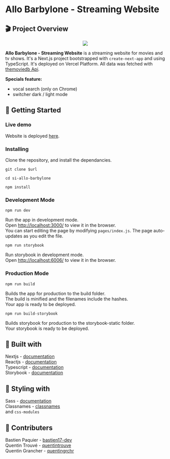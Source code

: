 # Allo Barbylone - Streaming Website


## 🎬 Project Overview
<p align="center">
  <img src="screenshot.gif">
</p>

**Allo Barbylone - Streaming Website** is a streaming website for movies and tv shows. It's a Next.js project bootstrapped with `create-next-app` and using TypeScript. It's deployed on Vercel Platform. All data was fetched with [themoviedb Api](https://www.themoviedb.org/documentation/api).

**Specials feature:** 
  - vocal search (only on Chrome) 
  - switcher dark / light mode

## 🚀 Getting Started

### Live demo

Website is deployed [here](https://allo-barbylone.vercel.app/).

### Installing

Clone the repository, and install the dependancies.

```
git clone $url
```

```
cd si-allo-barbylone
```

```
npm install
```

### Development Mode

```
npm run dev
```

Run the app in development mode.\
Open [http://localhost:3000/](http://localhost:3000/) to view it in the browser.\
You can start editing the page by modifying `pages/index.js`. The page auto-updates as you edit the file.

```
npm run storybook
```

Run storybook in development mode.\
Open [http://localhost:6006/](http://localhost:6006/) to view it in the browser.

### Production Mode

```
npm run build
```

Builds the app for production to the build folder.\
The build is minified and the filenames include the hashes.\
Your app is ready to be deployed.

```
npm run build-storybook
```

Builds storybook for production to the storybook-static folder.\
Your storybook is ready to be deployed.

## 🔨 Built with

Nextjs - [documentation](https://nextjs.org/)\
Reactjs - [documentation](https://reactjs.org/)\
Typescript - [documentation](https://www.typescriptlang.org/docs/)\
Storybook - [documentation](https://storybook.js.org/docs/react/get-started/introduction)

## 🎨 Styling with

Sass - [documentation](https://sass-lang.com/documentation/)\
Classnames - [classnames](https://www.npmjs.com/package/classnames)\
and `css-modules`

## 👥 Contributers

Bastien Paquier - [bastien17-dev](https://github.com/bastien17-dev)\
Quentin Trouvé - [quentintrouve](https://github.com/quentintrouve)\
Quentin Grancher - [quentingrchr](https://github.com/quentingrchr)
